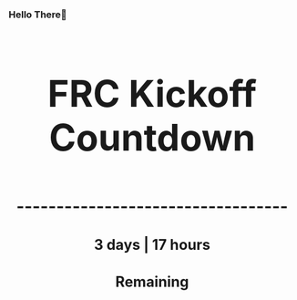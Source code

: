 ### Hello There👋

<!---START-TIMER--->
<h3 align='center' style='font-size: 64px;'>FRC Kickoff Countdown</h3>
<h3 align='center' style='font-size: 30px;'>----------------------------------</h3>
<h3 align='center' style='font-size: 25px;'>3 days | 17 hours</h3>
<h3 align='center' style='font-size: 25px;'>Remaining</h3>
<!---END-TIMER--->
